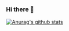 ### Hi there 👋

[![Anurag's github stats](https://github-readme-stats.vercel.app/api?username=AFGXF)](https://github.com/anuraghazra/github-readme-stats)

